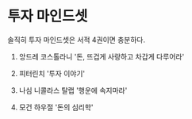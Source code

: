 # 투자 마인드셋


솔직히 투자 마인드셋은
서적 4권이면 충분하다.

1. 앙드레 코스톨라니
 '돈, 뜨겁게 사랑하고 차갑게 다루어라'

2. 피터린치 
'투자 이야기'

3. 나심 니콜라스 탈랩
'행운에 속지마라'

4. 모건 하우절
'돈의 심리학'